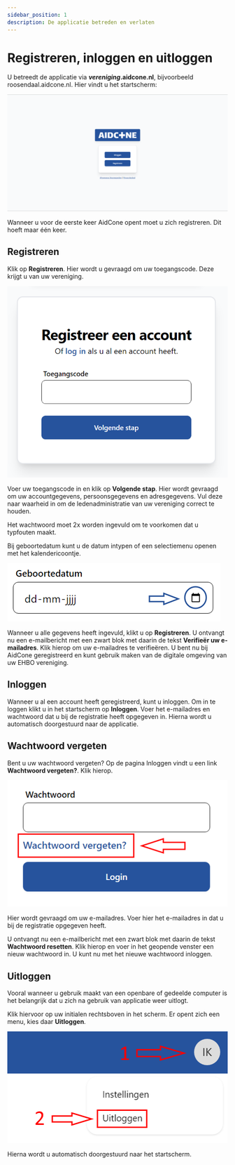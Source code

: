 ```yaml
---
sidebar_position: 1
description: De applicatie betreden en verlaten
---
```


# Registreren, inloggen en uitloggen

U betreedt de applicatie via ***vereniging*.aidcone.nl**, bijvoorbeeld roosendaal.aidcone.nl. Hier vindt u het startscherm:

![Startscherm](img/welkom.png)

Wanneer u voor de eerste keer AidCone opent moet u zich registreren. Dit hoeft maar één keer.

## Registreren

Klik op **Registreren**. Hier wordt u gevraagd om uw toegangscode. Deze krijgt u van uw vereniging.

![Toegangscode](img/toegangscode.png)

Voer uw toegangscode in en klik op **Volgende stap**. Hier wordt gevraagd om uw accountgegevens, persoonsgegevens en adresgegevens. Vul deze naar waarheid in om de ledenadministratie van uw vereniging correct te houden.

Het wachtwoord moet 2x worden ingevuld om te voorkomen dat u typfouten maakt.

Bij geboortedatum kunt u de datum intypen of een selectiemenu openen met het kalendericoontje.

![Geboortedatum](img/geboortedatum.png)

Wanneer u alle gegevens heeft ingevuld, klikt u op **Registreren**. U ontvangt nu een e-mailbericht met een zwart blok met daarin de tekst **Verifieër uw e-mailadres**. Klik hierop om uw e-mailadres te verifieëren. U bent nu bij AidCone geregistreerd en kunt gebruik maken van de digitale omgeving van uw EHBO vereniging.

## Inloggen

Wanneer u al een account heeft geregistreerd, kunt u inloggen. Om in te loggen klikt u in het startscherm op **Inloggen**. Voer het e-mailadres en wachtwoord dat u bij de registratie heeft opgegeven in. Hierna wordt u automatisch doorgestuurd naar de applicatie.

## Wachtwoord vergeten

Bent u uw wachtwoord vergeten? Op de pagina Inloggen vindt u een link **Wachtwoord vergeten?**. Klik hierop.

![Wachtwoord vergeten](img/wachtwoord-vergeten.png)

Hier wordt gevraagd om uw e-mailadres. Voer hier het e-mailadres in dat u bij de registratie opgegeven heeft.

U ontvangt nu een e-mailbericht met een zwart blok met daarin de tekst **Wachtwoord resetten**. Klik hierop en voer in het geopende venster een nieuw wachtwoord in. U kunt nu met het nieuwe wachtwoord inloggen.

## Uitloggen

Vooral wanneer u gebruik maakt van een openbare of gedeelde computer is het belangrijk dat u zich na gebruik van applicatie weer uitlogt.

Klik hiervoor op uw initialen rechtsboven in het scherm. Er opent zich een menu, kies daar **Uitloggen**.

![Uitloggen](img/uitloggen.png)

Hierna wordt u automatisch doorgestuurd naar het startscherm.
